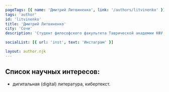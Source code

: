 ```yaml
---
pageTags: [{ name: 'Дмитрий Литвиненко', link: '/authors/litvinenko' }]
tags: 'author'
id: 'litvinenko'
title: 'Дмитрий Литвиненко'
city: 'Сочи'
description: 'Студент философского факультета Таврической академии КФУ имени В. И. Вернадского.'

socialList: [{ url: 'inst', text: 'Инстаграм' }]

layout: author.njk
---
```


## Список научных интересов:

- дигитальная (digital) литература, кибертекст.
